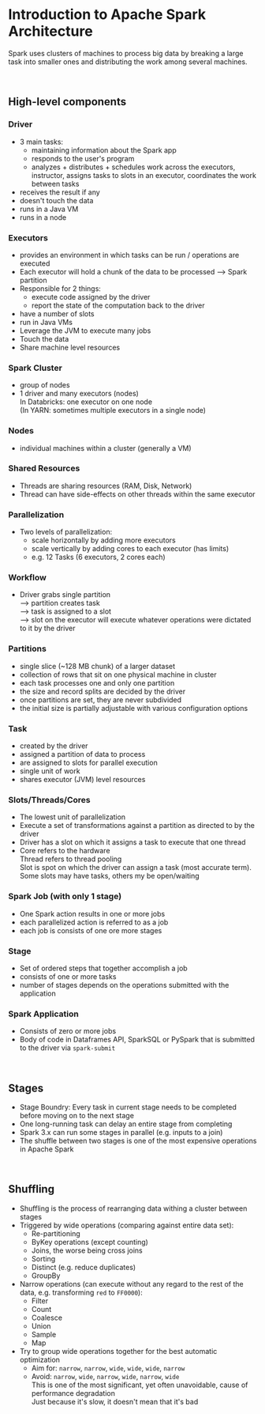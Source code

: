 # Introduction to Apache Spark Architecture
Spark uses clusters of machines to process big data by breaking a large task into smaller ones and distributing the work among several machines. 

<br>

## High-level components
### Driver
- 3 main tasks:
    - maintaining information about the Spark app
    - responds to the user's program  
    - analyzes + distributes + schedules work across the executors, instructor, assigns tasks to slots in an executor, coordinates the work between tasks
- receives the result if any  
- doesn't touch the data  
- runs in a Java VM  
- runs in a node

### Executors
- provides an environment in which tasks can be run / operations are executed  
- Each executor will hold a chunk of the data to be processed --> Spark partition  
- Responsible for 2 things:
    * execute code assigned by the driver
    * report the state of the computation back to the driver    
- have a number of slots  
- run in Java VMs  
- Leverage the JVM to execute many jobs  
- Touch the data  
- Share machine level resources

### Spark Cluster
* group of nodes  
* 1 driver and many executors (nodes)  
  In Databricks: one executor on one node  
  (In YARN: sometimes multiple executors in a single node)

### Nodes
* individual machines within a cluster (generally a VM)

### Shared Resources
* Threads are sharing resources (RAM, Disk, Network)  
* Thread can have side-effects on other threads within the same executor

### Parallelization
* Two levels of parallelization:
  - scale horizontally by adding more executors
  - scale vertically by adding cores to each executor (has limits)  
  - e.g. 12 Tasks (6 executors, 2 cores each)

### Workflow 
* Driver grabs single partition  
  --> partition creates task  
  --> task is assigned to a slot  
  --> slot on the executor will execute whatever operations were dictated to it by the driver

### Partitions
- single slice (~128 MB chunk) of a larger dataset
- collection of rows that sit on one physical machine in cluster
- each task processes one and only one partition
- the size and record splits are decided by the driver
- once partitions are set, they are never subdivided
- the initial size is partially adjustable with various configuration options

### Task
* created by the driver
* assigned a partition of data to process
* are assigned to slots for parallel execution
* single unit of work
* shares executor (JVM) level resources

### Slots/Threads/Cores
* The lowest unit of parallelization  
* Execute a set of transformations against a partition as directed to by the driver  
* Driver has a slot on which it assigns a task to execute that one thread
* Core refers to the hardware  
  Thread  refers to thread pooling  
  Slot is spot on which the driver can assign a task (most accurate term). Some slots may have tasks, others my be open/waiting

### Spark Job (with only 1 stage)
* One Spark action results in one or more jobs
* each parallelized action is referred to as a job
* each job is consists of one ore more stages

### Stage
* Set of ordered steps that together accomplish a job
* consists of one or more tasks
* number of stages depends on the operations submitted with the application

### Spark Application
* Consists of zero or more jobs
* Body of code in Dataframes API, SparkSQL or PySpark that is submitted to the driver via `spark-submit`

<br>

## Stages
* Stage Boundry: Every task in current stage needs to be completed before moving on to the next stage
* One long-running task can delay an entire stage from completing
* Spark 3.x can run some stages in parallel (e.g. inputs to a join)
* The shuffle between two stages is one of the most expensive operations in Apache Spark

<br>

## Shuffling
* Shuffling is the process of rearranging data withing a cluster between stages
* Triggered by wide operations (comparing against entire data set):
  - Re-partitioning
  - ByKey operations (except counting)
  - Joins, the worse being cross joins
  - Sorting
  - Distinct (e.g. reduce duplicates)
  - GroupBy
* Narrow operations (can execute without any regard to the rest of the data, e.g. transforming `red` to `FF0000`):
  - Filter
  - Count
  - Coalesce
  - Union
  - Sample
  - Map
* Try to group wide operations together for the best automatic optimization
  - Aim for: `narrow`, `narrow`, `wide`, `wide`, `wide`, `narrow`
  - Avoid:  `narrow`, `wide`, `narrow`, `wide`, `narrow`, `wide`  
  This is one of the most significant, yet often unavoidable, cause of performance degradation  
  Just because it's slow, it doesn't mean that it's bad
